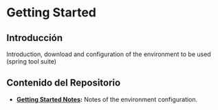 # Getting Started

## Introducción
Introduction, download and configuration of the environment to be used (spring tool suite)

## Contenido del Repositorio

- **[Getting Started Notes](1-getting-started.pdf):** Notes of the environment configuration.
